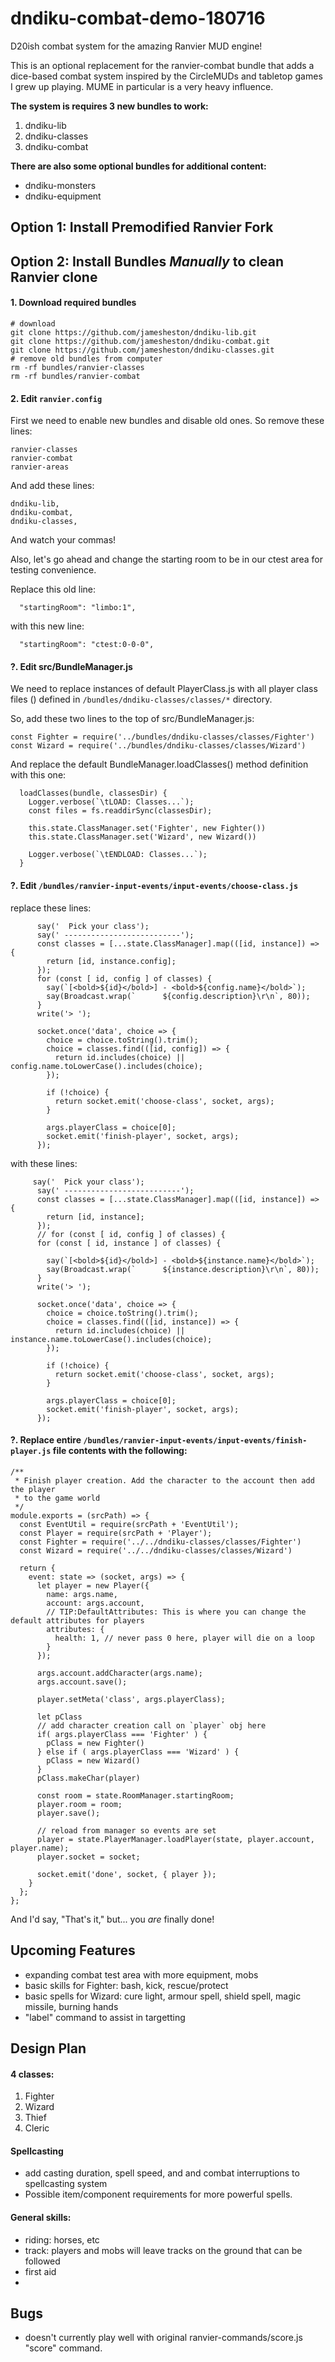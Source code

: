 # dndiku-combat-demo-180716

D20ish combat system for the amazing Ranvier MUD engine!

This is an optional replacement for the ranvier-combat bundle that adds a dice-based combat system inspired by the CircleMUDs and tabletop games I grew up playing. MUME in particular is a very heavy influence.

**The system is requires 3 new bundles to work:**
1. dndiku-lib
2. dndiku-classes 
3. dndiku-combat

**There are also some optional bundles for additional content:**
* dndiku-monsters
* dndiku-equipment

## Option 1: Install Premodified Ranvier Fork


## Option 2: Install Bundles _*Manually*_ to clean Ranvier clone

#### 1. Download required bundles
```
# download
git clone https://github.com/jamesheston/dndiku-lib.git
git clone https://github.com/jamesheston/dndiku-combat.git
git clone https://github.com/jamesheston/dndiku-classes.git
# remove old bundles from computer
rm -rf bundles/ranvier-classes
rm -rf bundles/ranvier-combat
```


#### 2. Edit `ranvier.config` 
First we need to enable new bundles and disable old ones. 
So remove these lines:
```
ranvier-classes
ranvier-combat
ranvier-areas
```
And add these lines:
```
dndiku-lib,
dndiku-combat,
dndiku-classes,
```
And watch your commas!

Also, let's go ahead and change the starting room to be in our ctest area for testing convenience.

Replace this old line: 
```
  "startingRoom": "limbo:1",
```
with this new line:
```
  "startingRoom": "ctest:0-0-0",
```


#### ?. Edit src/BundleManager.js 

We need to replace instances of default PlayerClass.js with all player class files () defined in `/bundles/dndiku-classes/classes/*` directory.

So, add these two lines to the top of src/BundleManager.js:
```
const Fighter = require('../bundles/dndiku-classes/classes/Fighter')
const Wizard = require('../bundles/dndiku-classes/classes/Wizard')
```

And replace the default BundleManager.loadClasses() method definition with this one:
```
  loadClasses(bundle, classesDir) {
    Logger.verbose(`\tLOAD: Classes...`);
    const files = fs.readdirSync(classesDir);

    this.state.ClassManager.set('Fighter', new Fighter())
    this.state.ClassManager.set('Wizard', new Wizard())

    Logger.verbose(`\tENDLOAD: Classes...`);
  }
```

#### ?. Edit `/bundles/ranvier-input-events/input-events/choose-class.js`

replace these lines:
```
      say('  Pick your class');
      say(' --------------------------');
      const classes = [...state.ClassManager].map(([id, instance]) => {
        return [id, instance.config];
      });
      for (const [ id, config ] of classes) {
        say(`[<bold>${id}</bold>] - <bold>${config.name}</bold>`);
        say(Broadcast.wrap(`      ${config.description}\r\n`, 80));
      }
      write('> ');

      socket.once('data', choice => {
        choice = choice.toString().trim();
        choice = classes.find(([id, config]) => {
          return id.includes(choice) || config.name.toLowerCase().includes(choice);
        });

        if (!choice) {
          return socket.emit('choose-class', socket, args);
        }

        args.playerClass = choice[0];
        socket.emit('finish-player', socket, args);
      });
```

with these lines:
```
     say('  Pick your class');
      say(' --------------------------');
      const classes = [...state.ClassManager].map(([id, instance]) => {
        return [id, instance];
      });
      // for (const [ id, config ] of classes) {
      for (const [ id, instance ] of classes) {

        say(`[<bold>${id}</bold>] - <bold>${instance.name}</bold>`);
        say(Broadcast.wrap(`      ${instance.description}\r\n`, 80));
      }
      write('> ');

      socket.once('data', choice => {
        choice = choice.toString().trim();
        choice = classes.find(([id, instance]) => {
          return id.includes(choice) || instance.name.toLowerCase().includes(choice);
        });

        if (!choice) {
          return socket.emit('choose-class', socket, args);
        }

        args.playerClass = choice[0];
        socket.emit('finish-player', socket, args);
      });
```

#### ?. Replace entire `/bundles/ranvier-input-events/input-events/finish-player.js` file contents with the following:
```
/**
 * Finish player creation. Add the character to the account then add the player
 * to the game world
 */
module.exports = (srcPath) => {
  const EventUtil = require(srcPath + 'EventUtil');
  const Player = require(srcPath + 'Player');
  const Fighter = require('../../dndiku-classes/classes/Fighter')
  const Wizard = require('../../dndiku-classes/classes/Wizard')

  return {
    event: state => (socket, args) => {
      let player = new Player({
        name: args.name,
        account: args.account,
        // TIP:DefaultAttributes: This is where you can change the default attributes for players
        attributes: {
          health: 1, // never pass 0 here, player will die on a loop
        }
      });

      args.account.addCharacter(args.name);
      args.account.save();

      player.setMeta('class', args.playerClass);

      let pClass
      // add character creation call on `player` obj here
      if( args.playerClass === 'Fighter' ) {
        pClass = new Fighter()
      } else if ( args.playerClass === 'Wizard' ) {
        pClass = new Wizard()
      }
      pClass.makeChar(player)

      const room = state.RoomManager.startingRoom;
      player.room = room;
      player.save();

      // reload from manager so events are set
      player = state.PlayerManager.loadPlayer(state, player.account, player.name);
      player.socket = socket;

      socket.emit('done', socket, { player });
    }
  };
};

```

And I'd say, "That's it," but... 
you *are* finally done! 









## Upcoming Features
* expanding combat test area with more equipment, mobs
* basic skills for Fighter: bash, kick, rescue/protect
* basic spells for Wizard: cure light, armour spell, shield spell, magic missile, burning hands
* "label" command to assist in targetting 


## Design Plan

#### 4 classes:
  1. Fighter
  2. Wizard
  3. Thief
  4. Cleric

#### Spellcasting
  * add casting duration, spell speed, and and combat interruptions to spellcasting system
  * Possible item/component requirements for more powerful spells.

#### General skills:
  * riding: horses, etc
  * track: players and mobs will leave tracks on the ground that can be followed 
  * first aid
  * 

## Bugs
* doesn't currently play well with original ranvier-commands/score.js "score" command.